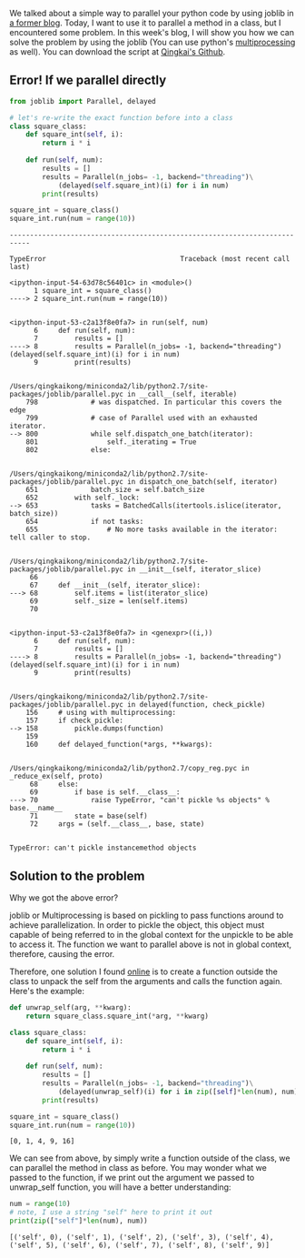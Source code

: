 
We talked about a simple way to parallel your python code by using joblib in [a former blog](http://qingkaikong.blogspot.com/2016/06/python-module-joblib-make-parallelism.html). Today, I want to use it to parallel a method in a class, but I encountered some problem. In this week's blog, I will show you how we can solve the problem by using the joblib (You can use python's [multiprocessing](https://docs.python.org/2/library/multiprocessing.html) as well). You can download the script at [Qingkai's Github](https://github.com/qingkaikong/blog/tree/master/42_parallel_method_in_class). 

## Error! If we parallel directly


```python
from joblib import Parallel, delayed
```


```python
# let's re-write the exact function before into a class
class square_class:
    def square_int(self, i):
        return i * i
     
    def run(self, num):
        results = []
        results = Parallel(n_jobs= -1, backend="threading")\
            (delayed(self.square_int)(i) for i in num)
        print(results)
```


```python
square_int = square_class()
square_int.run(num = range(10))
```


    ---------------------------------------------------------------------------

    TypeError                                 Traceback (most recent call last)

    <ipython-input-54-63d78c56401c> in <module>()
          1 square_int = square_class()
    ----> 2 square_int.run(num = range(10))
    

    <ipython-input-53-c2a13f8e0fa7> in run(self, num)
          6     def run(self, num):
          7         results = []
    ----> 8         results = Parallel(n_jobs= -1, backend="threading")            (delayed(self.square_int)(i) for i in num)
          9         print(results)


    /Users/qingkaikong/miniconda2/lib/python2.7/site-packages/joblib/parallel.pyc in __call__(self, iterable)
        798             # was dispatched. In particular this covers the edge
        799             # case of Parallel used with an exhausted iterator.
    --> 800             while self.dispatch_one_batch(iterator):
        801                 self._iterating = True
        802             else:


    /Users/qingkaikong/miniconda2/lib/python2.7/site-packages/joblib/parallel.pyc in dispatch_one_batch(self, iterator)
        651             batch_size = self.batch_size
        652         with self._lock:
    --> 653             tasks = BatchedCalls(itertools.islice(iterator, batch_size))
        654             if not tasks:
        655                 # No more tasks available in the iterator: tell caller to stop.


    /Users/qingkaikong/miniconda2/lib/python2.7/site-packages/joblib/parallel.pyc in __init__(self, iterator_slice)
         66 
         67     def __init__(self, iterator_slice):
    ---> 68         self.items = list(iterator_slice)
         69         self._size = len(self.items)
         70 


    <ipython-input-53-c2a13f8e0fa7> in <genexpr>((i,))
          6     def run(self, num):
          7         results = []
    ----> 8         results = Parallel(n_jobs= -1, backend="threading")            (delayed(self.square_int)(i) for i in num)
          9         print(results)


    /Users/qingkaikong/miniconda2/lib/python2.7/site-packages/joblib/parallel.pyc in delayed(function, check_pickle)
        156     # using with multiprocessing:
        157     if check_pickle:
    --> 158         pickle.dumps(function)
        159 
        160     def delayed_function(*args, **kwargs):


    /Users/qingkaikong/miniconda2/lib/python2.7/copy_reg.pyc in _reduce_ex(self, proto)
         68     else:
         69         if base is self.__class__:
    ---> 70             raise TypeError, "can't pickle %s objects" % base.__name__
         71         state = base(self)
         72     args = (self.__class__, base, state)


    TypeError: can't pickle instancemethod objects


## Solution to the problem

Why we got the above error? 

joblib or Multiprocessing is based on pickling to pass functions around to achieve parallelization. In order to pickle the object, this object must capable of being referred to in the global context for the unpickle to be able to access it. The function we want to parallel above is not in global context, therefore, causing the error.    

Therefore, one solution I found [online](http://www.rueckstiess.net/research/snippets/show/ca1d7d90) is to create a function outside the class to unpack the self from the arguments and calls the function again. Here's the example:  


```python
def unwrap_self(arg, **kwarg):
    return square_class.square_int(*arg, **kwarg)

class square_class:
    def square_int(self, i):
        return i * i
     
    def run(self, num):
        results = []
        results = Parallel(n_jobs= -1, backend="threading")\
            (delayed(unwrap_self)(i) for i in zip([self]*len(num), num))
        print(results)
```


```python
square_int = square_class()
square_int.run(num = range(10))
```

    [0, 1, 4, 9, 16]


We can see from above, by simply write a function outside of the class, we can parallel the method in class as before. You may wonder what we passed to the function, if we print out the argument we passed to unwrap_self function, you will have a better understanding:   


```python
num = range(10)
# note, I use a string "self" here to print it out
print(zip(["self"]*len(num), num))
```

    [('self', 0), ('self', 1), ('self', 2), ('self', 3), ('self', 4), ('self', 5), ('self', 6), ('self', 7), ('self', 8), ('self', 9)]

